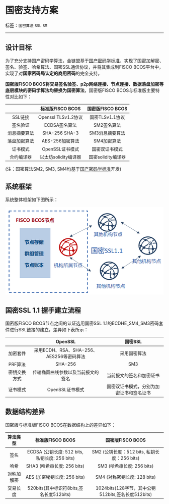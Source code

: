 # 国密支持方案

标签：``国密算法`` ``SSL`` ``SM``

----
## 设计目标

  为了充分支持国产密码学算法，金链盟基于[国产密码学标准](http://www.gmbz.org.cn/main/bzlb.html)，实现了国密加解密、签名、验签、哈希算法、国密SSL通信协议，并将其集成到FISCO BCOS平台中，实现了对**国家密码局认定的商用密码**的完全支持。

**国密版FISCO BCOS将交易签名验签、p2p网络连接、节点连接、数据落盘加密等底层模块的密码学算法均替换为国密算法**，国密版FISCO BCOS与标准版主要特性对比如下：

 | | 标准版FISCO BCOS | 国密版FISCO BCOS |
 | :-: | :-: | :-: |
 | SSL链接 | Openssl TLSv1.2协议 | 国密TLSv1.1协议|
 | 签名验证 | ECDSA签名算法 | SM2签名算法 |
 | 消息摘要算法 | SHA-256 SHA-3 | SM3消息摘要算法 |
 | 落盘加密算法 | AES-256加密算法 | SM4加密算法 |
 | 证书模式 | OpenSSL证书模式 | 国密双证书模式 |
 | 合约编译器 | 以太坊solidity编译器 | 国密solidity编译器 |

(注：国密算法SM2, SM3, SM4均基于[国产密码学标准](http://www.gmbz.org.cn/main/bzlb.html)开发)

## 系统框架

系统整体框架如下图所示：

![](../../../images/guomi/guomishakehand.png)

## 国密SSL 1.1 握手建立流程

国密版FISCO BCOS节点之间的认证选用国密SSL 1.1的ECDHE_SM4_SM3密码套件进行SSL链接的建立，差异如下表所示：

 | | OpenSSL | 国密SSL |
 | :-: | :-: | :-: |
 | 加密套件 | 采用ECDH、RSA、SHA-256、AES256等密码算法 | 采用国密算法 |
 | PRF算法 | SHA-256 | SM3 |
 | 密钥交换方式 | 传输椭圆曲线参数以及当前报文的签名 | 当前报文的签名和加密证书 |
 | 证书模式 | OpenSSL证书模式 | 国密双证书模式，分别为加密证书和签名证书 |


## 数据结构差异

国密版与标准版FISCO BCOS在数据结构上的差异如下：

 | 算法类型 | 标准版FISCO BCOS | 国密版FISCO BCOS |
 | :-: | :-: | :-: |
 | 签名 | ECDSA (公钥长度: 512 bits, 私钥长度: 256 bits)| SM2 (公钥长度：512 bits, 私钥长度：256 bits) |
 | 哈希 | SHA3 (哈希串长度: 256 bits) | SM3 (哈希串长度: 256 bits) |
 | 对称加解密 | AES (加密秘钥长度: 256 bits) | SM4 (对称密钥长度: 128 bits) |
 | 交易长度 | 520bits(其中标识符8bits,签名长度512bits) | 1024bits(128字节，其中公钥512bits,签名长度512bits) |